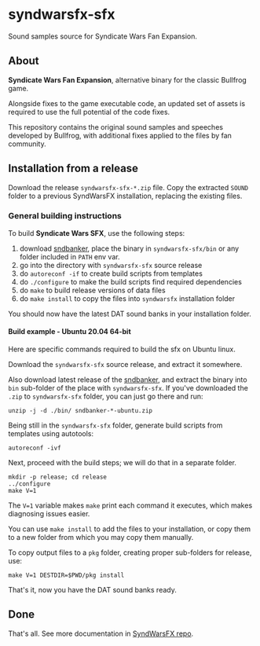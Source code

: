 # syndwarsfx-sfx

Sound samples source for Syndicate Wars Fan Expansion.

## About

**Syndicate Wars Fan Expansion**, alternative binary for the classic Bullfrog game.

Alongside fixes to the game executable code, an updated set of assets is
required to use the full potential of the code fixes.

This repository contains the original sound samples and speeches developed by
Bullfrog, with additional fixes applied to the files by fan community.

## Installation from a release

Download the release `syndwarsfx-sfx-*.zip` file. Copy the extracted
`SOUND` folder to a previous SyndWarsFX installation,
replacing the existing files.

### General building instructions

To build **Syndicate Wars SFX**, use the following steps:

1. download [sndbanker](https://github.com/swfans/sndbanker/releases/),
   place the binary in `syndwarsfx-sfx/bin` or any folder included in `PATH` env var.
2. go into the directory with `syndwarsfx-sfx` source release
3. do `autoreconf -if` to create build scripts from templates
4. do `./configure` to make the build scripts find required dependencies
5. do `make` to build release versions of data files
6. do `make install` to copy the files into `syndwarsfx` installation folder

You should now have the latest DAT sound banks in your installation folder.

#### Build example - Ubuntu 20.04 64-bit

Here are specific commands required to build the sfx on Ubuntu linux.

Download the `syndwarsfx-sfx` source release, and extract it somewhere.

Also download latest release of the [sndbanker](https://github.com/swfans/sndbanker/releases/),
and extract the binary into `bin` sub-folder of the place with `syndwarsfx-sfx`.
If you've downloaded the `.zip` to `syndwarsfx-sfx` folder, you can just go there and run:

```
unzip -j -d ./bin/ sndbanker-*-ubuntu.zip
```

Being still in the `syndwarsfx-sfx` folder, generate build scripts from templates using
autotools:

```
autoreconf -ivf
```

Next, proceed with the build steps; we will do that in a separate folder.

```
mkdir -p release; cd release
../configure
make V=1
```

The `V=1` variable makes `make` print each command it executes, which makes
diagnosing issues easier.

You can use `make install` to add the files to your installation, or copy
them to a new folder from which you may copy them manually.

To copy output files to a `pkg` folder, creating  proper sub-folders for
release, use:


```
make V=1 DESTDIR=$PWD/pkg install
```

That's it, now you have the DAT sound banks ready.

## Done

That's all. See more documentation in [SyndWarsFX repo](https://github.com/swfans/syndwarsfx).
